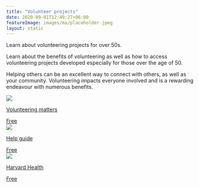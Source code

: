 ```yaml
---
title: "Volunteer projects"
date: 2020-09-01T12:49:27+06:00
featureImage: images/ma/placeholder.jpeg
layout: static
---
```


Learn about volunteering projects for over 50s.

Learn about the benefits of volunteering as well as how to access volunteering projects developed especially for those over the age of 50.

Helping others can be an excellent way to connect with others, as well as your community. Volunteering impacts everyone involved and is a rewarding endeavour with numerous benefits.

<a class="ma-link" href="https://volunteeringmatters.org.uk/pillars/older-people/"><div class="ma-card"><div class="ma-icon"><img src ="/images/icon-check.png"/></div><div class="ma-name"><p>Volunteering matters</p></div><div class="ma-paid-text"><span>Free</span></div></div></a><a class="ma-link" href="https://www.helpguide.org/articles/healthy-living/volunteering-and-its-surprising-benefits.htm"><div class="ma-card"><div class="ma-icon"><img src ="/images/icon-check.png"/></div><div class="ma-name"><p>Help guide</p></div><div class="ma-paid-text"><span>Free</span></div></div></a><a class="ma-link" href="https://www.health.harvard.edu/blog/volunteering-may-be-good-for-body-and-mind-201306266428"><div class="ma-card"><div class="ma-icon"><img src ="/images/icon-check.png"/></div><div class="ma-name"><p>Harvard Health</p></div><div class="ma-paid-text"><span>Free</span></div></div></a>  

<br/><br/>






